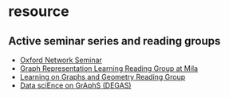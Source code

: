 # resource

## Active seminar series and reading groups
+ [Oxford Network Seminar](https://www.maths.ox.ac.uk/events/list/3329)
+ [Graph Representation Learning Reading Group at Mila](https://grlmila.github.io/)
+ [Learning on Graphs and Geometry Reading Group](https://hannes-stark.com/logag-reading-group)
+ [Data sciEnce on GrAphS (DEGAS)](https://dsiseminar.github.io/)
